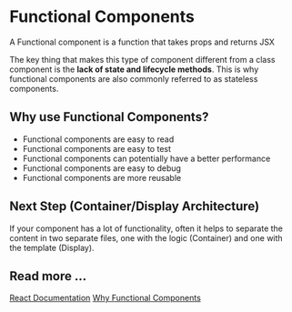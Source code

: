 # Functional Components

A Functional component is a function that takes props and returns JSX

The key thing that makes this type of component different from a class component is the **lack of state and lifecycle methods**. This is why functional components are also commonly referred to as stateless components.

## Why use Functional Components?

- Functional components are easy to read
- Functional components are easy to test
- Functional components can potentially have a better performance
- Functional components are easy to debug
- Functional components are more reusable

## Next Step (Container/Display Architecture)
If your component has a lot of functionality, often it helps to separate the content in two separate files, one with the logic (Container) and one with the template (Display).

## Read more ...
[React Documentation](https://reactjs.org/docs/components-and-props.html)
[Why Functional Components](https://programmingwithmosh.com/react/react-functional-components/)